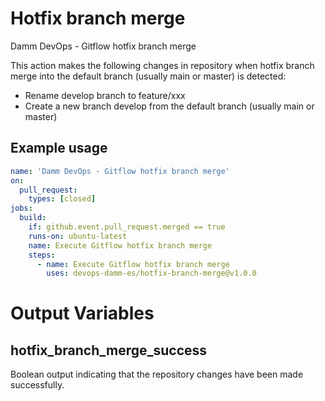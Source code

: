 # Hotfix branch merge

Damm DevOps - Gitflow hotfix branch merge

This action makes the following changes in repository when hotfix branch merge into the default branch (usually main or master) is detected:

- Rename develop branch to feature/xxx
- Create a new branch develop from the default branch (usually main or master)

## Example usage

```yaml
name: 'Damm DevOps - Gitflow hotfix branch merge'
on: 
  pull_request:
    types: [closed]
jobs:
  build:
    if: github.event.pull_request.merged == true
    runs-on: ubuntu-latest
    name: Execute Gitflow hotfix branch merge
    steps:
      - name: Execute Gitflow hotfix branch merge
        uses: devops-damm-es/hotfix-branch-merge@v1.0.0
```
# Output Variables

## hotfix_branch_merge_success

Boolean output indicating that the repository changes have been made successfully.